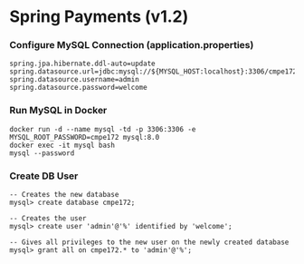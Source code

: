 # Spring Payments (v1.2)


### Configure MySQL Connection (application.properties)

```
spring.jpa.hibernate.ddl-auto=update
spring.datasource.url=jdbc:mysql://${MYSQL_HOST:localhost}:3306/cmpe172
spring.datasource.username=admin
spring.datasource.password=welcome
```

### Run MySQL in Docker

```
docker run -d --name mysql -td -p 3306:3306 -e MYSQL_ROOT_PASSWORD=cmpe172 mysql:8.0
docker exec -it mysql bash
mysql --password
```

### Create DB User

```
-- Creates the new database
mysql> create database cmpe172; 	

-- Creates the user						
mysql> create user 'admin'@'%' identified by 'welcome'; 	

-- Gives all privileges to the new user on the newly created database
mysql> grant all on cmpe172.* to 'admin'@'%'; 				

```


